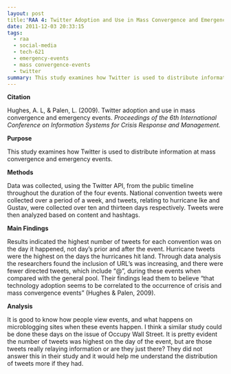 ```yaml
---
layout: post
title:'RAA 4: Twitter Adoption and Use in Mass Convergence and Emergency Events (TECH 621)' 
date: 2011-12-03 20:33:15
tags:
  - raa
  - social-media
  - tech-621
  - emergency-events
  - mass convergence-events
  - twitter
summary: This study examines how Twitter is used to distribute information at mass convergence and emergency events
---
```


**Citation**

Hughes, A. L, & Palen, L. (2009). Twitter adoption and use in mass convergence and emergency events. _Proceedings of the 6th International Conference on Information Systems for Crisis Response and Management._

**Purpose**

This study examines how Twitter is used to distribute information at mass convergence and emergency events.

**Methods**

Data was collected, using the Twitter API, from the public timeline throughout the duration of the four events. National convention tweets were collected over a period of a week, and tweets, relating to hurricane Ike and Gustav, were collected over ten and thirteen days respectively. Tweets were then analyzed based on content and hashtags.

**Main Findings**

Results indicated the highest number of tweets for each convention was on the day it happened, not day’s prior and after the event. Hurricane tweets were the highest on the days the hurricanes hit land. Through data analysis the researchers found the inclusion of URL’s was increasing, and there were fewer directed tweets, which include “@”, during these events when compared with the general pool. Their findings lead them to believe “that technology adoption seems to be correlated to the occurrence of crisis and mass convergence events” (Hughes & Palen, 2009).

**Analysis**

It is good to know how people view events, and what happens on microblogging sites when these events happen. I think a similar study could be done these days on the issue of Occupy Wall Street. It is pretty evident the number of tweets was highest on the day of the event, but are those tweets really relaying information or are they just there? They did not answer this in their study and it would help me understand the distribution of tweets more if they had.